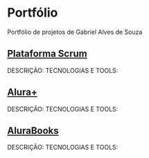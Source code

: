 # Portfólio
Portfólio de projetos de Gabriel Alves de Souza

## [Plataforma Scrum](https://github.com/Byte-Boost/Plataforma-Scrum)
DESCRIÇÃO: 
TECNOLOGIAS E TOOLS:
## [Alura+](https://github.com/gabriel15asouza/alura_devweb/tree/main/alura_flix)
DESCRIÇÃO: 
TECNOLOGIAS E TOOLS:
## [AluraBooks](https://github.com/gabriel15asouza/alura_devweb/tree/main/alura_books)
DESCRIÇÃO: 
TECNOLOGIAS E TOOLS:
